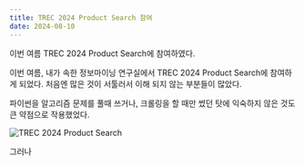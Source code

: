 ```yaml
---
title: TREC 2024 Product Search 참여
date: 2024-08-10
---
```


이번 여름 TREC 2024 Product Search에 참여하였다.

<!--more-->

이번 여름, 내가 속한 정보마이닝 연구실에서 TREC 2024 Product Search에 참여하게 되었다.
처음엔 많은 것이 서툴러서 이해 되지 않는 부분들이 많았다.

파이썬을 알고리즘 문제를 풀때 쓰거나, 크롤링을 할 때만 썼던 탓에 익숙하지 않은 것도 큰 약점으로 작용했었다.

![TREC 2024 Product Search](images/myphoto.jpg)

그러나 